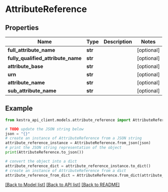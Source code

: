 # AttributeReference


## Properties

Name | Type | Description | Notes
------------ | ------------- | ------------- | -------------
**full_attribute_name** | **str** |  | [optional] 
**fully_qualified_attribute_name** | **str** |  | [optional] 
**attribute_base** | **str** |  | [optional] 
**urn** | **str** |  | [optional] 
**attribute_name** | **str** |  | [optional] 
**sub_attribute_name** | **str** |  | [optional] 

## Example

```python
from kestra_api_client.models.attribute_reference import AttributeReference

# TODO update the JSON string below
json = "{}"
# create an instance of AttributeReference from a JSON string
attribute_reference_instance = AttributeReference.from_json(json)
# print the JSON string representation of the object
print(AttributeReference.to_json())

# convert the object into a dict
attribute_reference_dict = attribute_reference_instance.to_dict()
# create an instance of AttributeReference from a dict
attribute_reference_from_dict = AttributeReference.from_dict(attribute_reference_dict)
```
[[Back to Model list]](../README.md#documentation-for-models) [[Back to API list]](../README.md#documentation-for-api-endpoints) [[Back to README]](../README.md)


